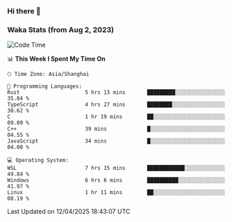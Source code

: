 ### Hi there 👋

### Waka Stats (from Aug 2, 2023)

<!--START_SECTION:waka-->
![Code Time](http://img.shields.io/badge/Code%20Time-769%20hrs%205%20mins-blue)

📊 **This Week I Spent My Time On** 

```text
🕑︎ Time Zone: Asia/Shanghai

💬 Programming Languages: 
Rust                     5 hrs 13 mins       █████████░░░░░░░░░░░░░░░░   35.84 % 
TypeScript               4 hrs 27 mins       ████████░░░░░░░░░░░░░░░░░   30.62 % 
C                        1 hr 19 mins        ██░░░░░░░░░░░░░░░░░░░░░░░   09.09 % 
C++                      39 mins             █░░░░░░░░░░░░░░░░░░░░░░░░   04.55 % 
JavaScript               34 mins             █░░░░░░░░░░░░░░░░░░░░░░░░   04.00 % 

💻 Operating System: 
WSL                      7 hrs 15 mins       ████████████░░░░░░░░░░░░░   49.84 % 
Windows                  6 hrs 6 mins        ██████████░░░░░░░░░░░░░░░   41.97 % 
Linux                    1 hr 11 mins        ██░░░░░░░░░░░░░░░░░░░░░░░   08.19 % 
```


 Last Updated on 12/04/2025 18:43:07 UTC
<!--END_SECTION:waka-->
